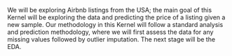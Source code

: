 We will be exploring Airbnb listings from the USA; the main goal of this Kernel will be exploring the data and predicting the price of a listing given a new sample. 
Our methodology in this Kernel will follow a standard analysis and prediction methodology, 
where we will first assess the data for any missing values followed by outlier imputation. The next stage will be the EDA.

